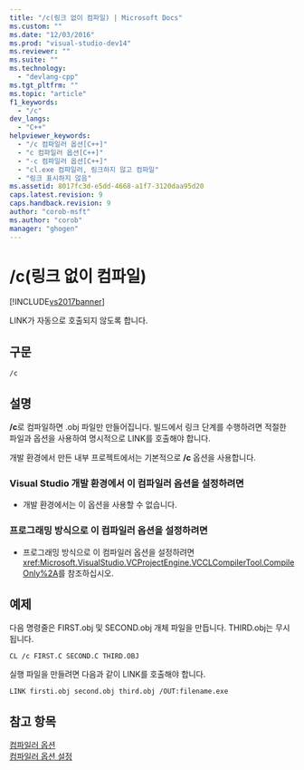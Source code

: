 ```yaml
---
title: "/c(링크 없이 컴파일) | Microsoft Docs"
ms.custom: ""
ms.date: "12/03/2016"
ms.prod: "visual-studio-dev14"
ms.reviewer: ""
ms.suite: ""
ms.technology: 
  - "devlang-cpp"
ms.tgt_pltfrm: ""
ms.topic: "article"
f1_keywords: 
  - "/c"
dev_langs: 
  - "C++"
helpviewer_keywords: 
  - "/c 컴파일러 옵션[C++]"
  - "c 컴파일러 옵션[C++]"
  - "-c 컴파일러 옵션[C++]"
  - "cl.exe 컴파일러, 링크하지 않고 컴파일"
  - "링크 표시하지 않음"
ms.assetid: 8017fc3d-e5dd-4668-a1f7-3120daa95d20
caps.latest.revision: 9
caps.handback.revision: 9
author: "corob-msft"
ms.author: "corob"
manager: "ghogen"
---
```

# /c(링크 없이 컴파일)
[!INCLUDE[vs2017banner](../../assembler/inline/includes/vs2017banner.md)]

LINK가 자동으로 호출되지 않도록 합니다.  
  
## 구문  
  
```  
/c  
```  
  
## 설명  
 **\/c**로 컴파일하면 .obj 파일만 만들어집니다.  빌드에서 링크 단계를 수행하려면 적절한 파일과 옵션을 사용하여 명시적으로 LINK를 호출해야 합니다.  
  
 개발 환경에서 만든 내부 프로젝트에서는 기본적으로 **\/c** 옵션을 사용합니다.  
  
### Visual Studio 개발 환경에서 이 컴파일러 옵션을 설정하려면  
  
-   개발 환경에서는 이 옵션을 사용할 수 없습니다.  
  
### 프로그래밍 방식으로 이 컴파일러 옵션을 설정하려면  
  
-   프로그래밍 방식으로 이 컴파일러 옵션을 설정하려면 <xref:Microsoft.VisualStudio.VCProjectEngine.VCCLCompilerTool.CompileOnly%2A>를 참조하십시오.  
  
## 예제  
 다음 명령줄은 FIRST.obj 및 SECOND.obj 개체 파일을 만듭니다.  THIRD.obj는 무시됩니다.  
  
```  
CL /c FIRST.C SECOND.C THIRD.OBJ  
```  
  
 실행 파일을 만들려면 다음과 같이 LINK를 호출해야 합니다.  
  
```  
LINK firsti.obj second.obj third.obj /OUT:filename.exe  
```  
  
## 참고 항목  
 [컴파일러 옵션](../../build/reference/compiler-options.md)   
 [컴파일러 옵션 설정](../../build/reference/setting-compiler-options.md)